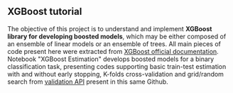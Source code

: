 ## XGBoost tutorial

The objective of this project is to understand and implement **XGBoost library for developing boosted models**, which may be either composed of an ensemble of linear models or an ensemble of trees. All main pieces of code present here were extracted from [XGBoost official documentation](https://xgboost.readthedocs.io/en/latest/index.html). Notebook "XGBoost Estimation" develops boosted models for a binary classification task, presenting codes supporting basic train-test estimation with and without early stopping, K-folds cross-validation and grid/random search from [validation API](https://github.com/m-rosso/validation) present in this same Github.
